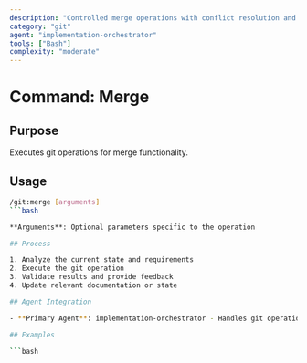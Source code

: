 ```yaml
---
description: "Controlled merge operations with conflict resolution and safety checks"
category: "git"
agent: "implementation-orchestrator"
tools: ["Bash"]
complexity: "moderate"
---
```


# Command: Merge

## Purpose

Executes git operations for merge functionality.

## Usage

```bash
/git:merge [arguments]
```bash

**Arguments**: Optional parameters specific to the operation

## Process

1. Analyze the current state and requirements
2. Execute the git operation
3. Validate results and provide feedback
4. Update relevant documentation or state

## Agent Integration

- **Primary Agent**: implementation-orchestrator - Handles git operations and coordination

## Examples

```bash
